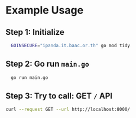 # Example Usage

## Step 1: Initialize

```bash
  GOINSECURE="ipanda.it.baac.or.th" go mod tidy
```

## Step 2: Go run `main.go`

```bash
  go run main.go
```

## Step 3: Try to call: GET `/` API

```bash
curl --request GET --url http://localhost:8000/
```
